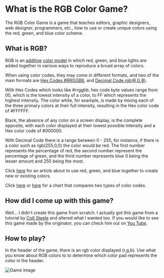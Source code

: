# What is the RGB Color Game?
The RGB Color Game is a game that teaches editors, graphic designers, web designer, programmers, etc., how to use or create unique colors using the red, green, and blue color scheme. 

## What is RGB?
RGB is an [additive](https://en.wikipedia.org/wiki/Additive_color) [color model](https://en.wikipedia.org/wiki/Color_model) in which red, green, and blue lights are added together in various ways to reproduce a broad array of colors. 

When using color codes, they may come in different formats, and two of the main formats are [Hex Codes #RRGGBB](https://www.color-hex.com/), and [Decimal Code rgb(R,G,B)](https://www.mathsisfun.com/hexadecimal-decimal-colors.html). 

With Hex Codes which looks like #rrggbb, hex code byte values range from 00, which is the lowest intensity of a color, to FF which represents the highest intensity. The color white, for example, is made by mixing each of the three primary colors at their full intensity, resulting in the Hex color code of #FFFFFF.

Black, the absence of any color on a screen display, is the complete opposite, with each color displayed at their lowest possible intensity and a Hex color code of #000000.

With Decimal Code there is a range between 0 - 255, for instance, if there is a color such as rgb(255,0,0) the color would be red.  The first number represents the percentage of red, the second number represent the percentage of green, and the third number represents blue 0 being the lesser amount and 255 being the most.   

Click [here](https://en.wikipedia.org/wiki/RGB_color_model) for an article about to use red, green, and blue together to create new or existing colors.

Click [here](https://www.rapidtables.com/web/color/RGB_Color.html) or [here](https://flaviocopes.com/rgb-color-codes/) for a chart that compares two types of color codes. 

## How did I come up with this game?
Well... I didn't create this game from scratch.  I actually got this game from a tutorial by [Colt Steele](https://www.udemy.com/courses/search/?src=ukw&q=Colt+Steele) and altered what I wanted too. 
If you would like to see this game made by the originator, you can check him out on [You Tube](https://www.youtube.com/channel/UCrqAGUPPMOdo0jfQ6grikZw). 

## How to play?
In the header of the game, there is an rgb color displayed (r,g,b). Use what you know about RGB colors to to determine which color pad represents the color in the header.  

![Game image](https://repository-images.githubusercontent.com/185356366/1a993200-709b-11e9-96ca-7997881030ea)

